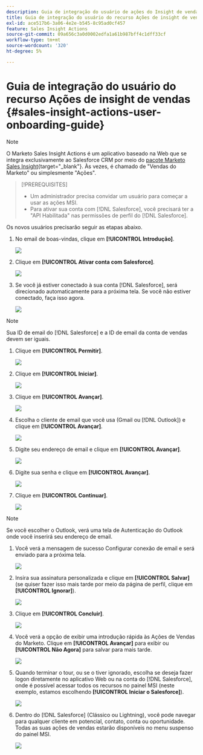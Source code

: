 ```yaml
---
description: Guia de integração do usuário de ações do Insight de vendas - Documentação do Marketo - Documentação do produto
title: Guia de integração do usuário do recurso Ações de insight de vendas
exl-id: ace517b6-3a06-4e2e-b545-8c95ad0cf457
feature: Sales Insight Actions
source-git-commit: 09a656c3a0d0002edfa1a61b987bff4c1dff33cf
workflow-type: tm+mt
source-wordcount: '320'
ht-degree: 5%

---
```


# Guia de integração do usuário do recurso Ações de insight de vendas {#sales-insight-actions-user-onboarding-guide}

>[!NOTE]
>
>O Marketo Sales Insight Actions é um aplicativo baseado na Web que se integra exclusivamente ao Salesforce CRM por meio do [pacote Marketo Sales Insight](/help/marketo/product-docs/marketo-sales-insight/msi-for-salesforce/installation/install-marketo-sales-insight-package-in-salesforce-appexchange.md){target="_blank"}. Às vezes, é chamado de &quot;Vendas do Marketo&quot; ou simplesmente &quot;Ações&quot;.

>[!PREREQUISITES]
>
>* Um administrador precisa convidar um usuário para começar a usar as ações MSI.
>* Para ativar sua conta com [!DNL Salesforce], você precisará ter a &quot;API Habilitada&quot; nas permissões de perfil do [!DNL Salesforce].

Os novos usuários precisarão seguir as etapas abaixo.

1. No email de boas-vindas, clique em **[!UICONTROL Introdução]**.

   ![](assets/sales-insight-actions-user-onboarding-guide-1.png)

1. Clique em **[!UICONTROL Ativar conta com Salesforce]**.

   ![](assets/sales-insight-actions-user-onboarding-guide-2.png)

1. Se você já estiver conectado à sua conta [!DNL Salesforce], será direcionado automaticamente para a próxima tela. Se você não estiver conectado, faça isso agora.

   ![](assets/sales-insight-actions-user-onboarding-guide-3.png)

>[!NOTE]
>
>Sua ID de email do [!DNL Salesforce] e a ID de email da conta de vendas devem ser iguais.

1. Clique em **[!UICONTROL Permitir]**.

   ![](assets/sales-insight-actions-user-onboarding-guide-4.png)

1. Clique em **[!UICONTROL Iniciar]**.

   ![](assets/sales-insight-actions-user-onboarding-guide-5.png)

1. Clique em **[!UICONTROL Avançar]**.

   ![](assets/sales-insight-actions-user-onboarding-guide-6.png)

1. Escolha o cliente de email que você usa (Gmail ou [!DNL Outlook]) e clique em **[!UICONTROL Avançar]**.

   ![](assets/sales-insight-actions-user-onboarding-guide-7.png)

1. Digite seu endereço de email e clique em **[!UICONTROL Avançar]**.

   ![](assets/sales-insight-actions-user-onboarding-guide-8.png)

1. Digite sua senha e clique em **[!UICONTROL Avançar]**.

   ![](assets/sales-insight-actions-user-onboarding-guide-9.png)

1. Clique em **[!UICONTROL Continuar]**.

   ![](assets/sales-insight-actions-user-onboarding-guide-10.png)

>[!NOTE]
>
>Se você escolher o Outlook, verá uma tela de Autenticação do Outlook onde você inserirá seu endereço de email.

1. Você verá a mensagem de sucesso Configurar conexão de email e será enviado para a próxima tela.

   ![](assets/sales-insight-actions-user-onboarding-guide-11.png)

1. Insira sua assinatura personalizada e clique em **[!UICONTROL Salvar]** (se quiser fazer isso mais tarde por meio da página de perfil, clique em **[!UICONTROL Ignorar]**).

   ![](assets/sales-insight-actions-user-onboarding-guide-12.png)

1. Clique em **[!UICONTROL Concluir]**.

   ![](assets/sales-insight-actions-user-onboarding-guide-13.png)

1. Você verá a opção de exibir uma introdução rápida às Ações de Vendas do Marketo. Clique em **[!UICONTROL Avançar]** para exibir ou **[!UICONTROL Não Agora]** para salvar para mais tarde.

   ![](assets/sales-insight-actions-user-onboarding-guide-14.png)

1. Quando terminar o tour, ou se o tiver ignorado, escolha se deseja fazer logon diretamente no aplicativo Web ou na conta do [!DNL Salesforce], onde é possível acessar todos os recursos no painel MSI (neste exemplo, estamos escolhendo **[!UICONTROL Iniciar o Salesforce]**).

   ![](assets/sales-insight-actions-user-onboarding-guide-15.png)

1. Dentro do [!DNL Salesforce] (Clássico ou Lightning), você pode navegar para qualquer cliente em potencial, contato, conta ou oportunidade. Todas as suas ações de vendas estarão disponíveis no menu suspenso do painel MSI.

   ![](assets/sales-insight-actions-user-onboarding-guide-16.png)
